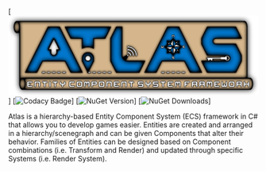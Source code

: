 [![Atlas](https://raw.githubusercontent.com/rsgmercenary/Atlas/master/Atlas.png)]
[![Codacy Badge](https://api.codacy.com/project/badge/Grade/603d9317ac344b699164ece62b88a13b)]
[![NuGet Version](https://img.shields.io/nuget/v/Atlas.ECS)]
[![NuGet Downloads](https://img.shields.io/nuget/dt/Atlas.ECS)]

Atlas is a hierarchy-based Entity Component System (ECS) framework in C# that allows you to develop games easier. Entities are created and arranged in a hierarchy/scenegraph and can be given Components that alter their behavior. Families of Entities can be designed based on Component combinations (i.e. Transform and Render) and updated through specific Systems (i.e. Render System).
